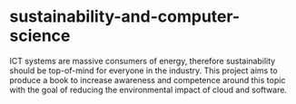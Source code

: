 # sustainability-and-computer-science
ICT systems are massive consumers of energy, therefore sustainability should be top-of-mind for everyone in the industry. This project aims to produce a book to increase awareness and competence around this topic with the goal of reducing the environmental impact of cloud and software.
